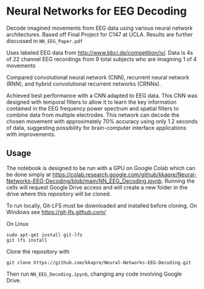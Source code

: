 # Neural Networks for EEG Decoding
Decode imagined movements from EEG data using various neural network architectures. Based off Final Project for C147 at UCLA. Results are further discussed in `NN_EEG_Paper.pdf`

Uses labeled EEG data from http://www.bbci.de/competition/iv/. Data is 4s of 22 channel EEG recordings from 9 total subjects who are imagining 1 of 4 movements

Compared convolutional neural network (CNN), recurrent neural network (RNN), and hybrid convolutional recurrent networks (CRNNs).

Achieved best performance with a CNN adapted to EEG data. This CNN was designed with temporal filters to allow it to learn the key information contained in the EEG frequency power spectrum and spatial filters to combine data from multiple electrodes.  This network can decode the chosen movement with approximately 70% accuracy using only 1.2 seconds of data, suggesting possibility for brain-computer interface applications with improvements. 

## Usage
The notebook is designed to be run with a GPU on Google Colab which can be done simply at https://colab.research.google.com/github/kkapre/Neural-Networks-EEG-Decoding/blob/main/NN_EEG_Decoding.ipynb. Running the cells will request Google Drive access and will create a new folder in the drive where this repository will be cloned. 

To run locally, Git-LFS must be downloaded and installed before cloning. On Windows see https://git-lfs.github.com/

On Linux

```
sudo apt-get install git-lfs
git lfs install
```

Clone the repository with 
```
git clone https://github.com/kkapre/Neural-Networks-EEG-Decoding.git
```

Then run `NN_EEG_Decoding.ipynb`, changing any code involving Google Drive. 
